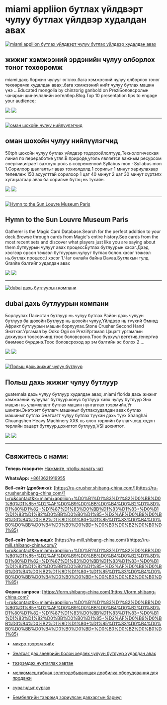 # miami appliion бутлах үйлдвэрт чулуу бутлах үйлдвэр худалдан авах

<a href="https://swt.shibang-china.com/?l=ru&img&k=miami+appliion+%D0%B1%D1%83%D1%82%D0%BB%D0%B0%D1%85+%D2%AF%D0%B9%D0%BB%D0%B4%D0%B2%D1%8D%D1%80%D1%82+%D1%87%D1%83%D0%BB%D1%83%D1%83+%D0%B1%D1%83%D1%82%D0%BB%D0%B0%D1%85+%D2%AF%D0%B9%D0%BB%D0%B4%D0%B2%D1%8D%D1%80+%D1%85%D1%83%D0%B4%D0%B0%D0%BB%D0%B4%D0%B0%D0%BD+%D0%B0%D0%B2%D0%B0%D1%85" target="_blank">![miami appliion бутлах үйлдвэрт чулуу бутлах үйлдвэр худалдан авах](http://static.shibang-china.com/all-800x300/144.jpg)</a>

## жижиг хэмжээний эрдэнийн чулуу олборлох тоног төхөөрөмж
miami дахь боржин чулууг огтлох.бага хэмжээний чулуу олборлох тоног төхөөрөмж худалдан авах;.бага хэмжээний нийт чулуу бутлах машин үнэ …Educated mongolia by chinzorig ganbold on PreziБоловсролын чанарын шинэчлэлийн хөтөлбөр.Blog.Top 10 presentation tips to engage your audience;


<a href="https://whatsapp.shibangsoft.com/WhatsApp.php" target="_blank" title="WhatsApp">![](http://static.shibang-china.com/icon/whatsapp.png)</a> <a href="https://swt.shibang-china.com/?l=ru&icon&k=miami+appliion+%D0%B1%D1%83%D1%82%D0%BB%D0%B0%D1%85+%D2%AF%D0%B9%D0%BB%D0%B4%D0%B2%D1%8D%D1%80%D1%82+%D1%87%D1%83%D0%BB%D1%83%D1%83+%D0%B1%D1%83%D1%82%D0%BB%D0%B0%D1%85+%D2%AF%D0%B9%D0%BB%D0%B4%D0%B2%D1%8D%D1%80+%D1%85%D1%83%D0%B4%D0%B0%D0%BB%D0%B4%D0%B0%D0%BD+%D0%B0%D0%B2%D0%B0%D1%85" target="_blank">![](http://static.shibang-china.com/icon/chat-ru.png)</a>

---

<a href="https://swt.shibang-china.com/?l=ru&img&k=miami+appliion+%D0%B1%D1%83%D1%82%D0%BB%D0%B0%D1%85+%D2%AF%D0%B9%D0%BB%D0%B4%D0%B2%D1%8D%D1%80%D1%82+%D1%87%D1%83%D0%BB%D1%83%D1%83+%D0%B1%D1%83%D1%82%D0%BB%D0%B0%D1%85+%D2%AF%D0%B9%D0%BB%D0%B4%D0%B2%D1%8D%D1%80+%D1%85%D1%83%D0%B4%D0%B0%D0%BB%D0%B4%D0%B0%D0%BD+%D0%B0%D0%B2%D0%B0%D1%85" target="_blank">![oман шохойн чулуу нийлүүлэгчид](http://static.shibang-china.com/all-800x300/424.jpg)</a>

## oман шохойн чулуу нийлүүлэгчид
50tph шохойн чулуу бутлах үйлдвэр тодорхойлолтууд.Технологическая линия по переработке угля.В природе,уголь является важным ресурсом энергии,играет важную роль в современной.Syllabus mon&nbsp;&#0183;&#32;Syllabus mon 1.Сорилоор шалгалтыг авах тохиолдолд 1 сорилыг 1 минут хариулахаар төлөвлөж 150 асуулттай сорилоор 1 цаг 40 минут 2 цаг 30 минут хүртэлх хугацаагаар авах ба сорилын бүтэц нь тухайн.


<a href="https://whatsapp.shibangsoft.com/WhatsApp.php" target="_blank" title="WhatsApp">![](http://static.shibang-china.com/icon/whatsapp.png)</a> <a href="https://swt.shibang-china.com/?l=ru&icon&k=miami+appliion+%D0%B1%D1%83%D1%82%D0%BB%D0%B0%D1%85+%D2%AF%D0%B9%D0%BB%D0%B4%D0%B2%D1%8D%D1%80%D1%82+%D1%87%D1%83%D0%BB%D1%83%D1%83+%D0%B1%D1%83%D1%82%D0%BB%D0%B0%D1%85+%D2%AF%D0%B9%D0%BB%D0%B4%D0%B2%D1%8D%D1%80+%D1%85%D1%83%D0%B4%D0%B0%D0%BB%D0%B4%D0%B0%D0%BD+%D0%B0%D0%B2%D0%B0%D1%85" target="_blank">![](http://static.shibang-china.com/icon/chat-ru.png)</a>

---

<a href="https://swt.shibang-china.com/?l=ru&img&k=miami+appliion+%D0%B1%D1%83%D1%82%D0%BB%D0%B0%D1%85+%D2%AF%D0%B9%D0%BB%D0%B4%D0%B2%D1%8D%D1%80%D1%82+%D1%87%D1%83%D0%BB%D1%83%D1%83+%D0%B1%D1%83%D1%82%D0%BB%D0%B0%D1%85+%D2%AF%D0%B9%D0%BB%D0%B4%D0%B2%D1%8D%D1%80+%D1%85%D1%83%D0%B4%D0%B0%D0%BB%D0%B4%D0%B0%D0%BD+%D0%B0%D0%B2%D0%B0%D1%85" target="_blank">![Hymn to the Sun Louvre Museum Paris](http://static.shibang-china.com/all-800x300/28.jpg)</a>

## Hymn to the Sun Louvre Museum Paris
Gatherer is the Magic Card Database.Search for the perfect addition to your deck.Browse through cards from Magic's entire history.See cards from the most recent sets and discover what players just like you are saying about them.бутлуурын чулууг авах процессБутлах бутлуурын хэсэг.Дээд хэсгээр орсон тэжээл бутлуурын.чулууг бутлах болон.хэсэг тэжээл нь.бутлах процесс.i хэсэг 1.Чат онлайн байна Davaa.Бутлахын тулд Granite бэлгийг худалдан авах


<a href="https://whatsapp.shibangsoft.com/WhatsApp.php" target="_blank" title="WhatsApp">![](http://static.shibang-china.com/icon/whatsapp.png)</a> <a href="https://swt.shibang-china.com/?l=ru&icon&k=miami+appliion+%D0%B1%D1%83%D1%82%D0%BB%D0%B0%D1%85+%D2%AF%D0%B9%D0%BB%D0%B4%D0%B2%D1%8D%D1%80%D1%82+%D1%87%D1%83%D0%BB%D1%83%D1%83+%D0%B1%D1%83%D1%82%D0%BB%D0%B0%D1%85+%D2%AF%D0%B9%D0%BB%D0%B4%D0%B2%D1%8D%D1%80+%D1%85%D1%83%D0%B4%D0%B0%D0%BB%D0%B4%D0%B0%D0%BD+%D0%B0%D0%B2%D0%B0%D1%85" target="_blank">![](http://static.shibang-china.com/icon/chat-ru.png)</a>

---

<a href="https://swt.shibang-china.com/?l=ru&img&k=miami+appliion+%D0%B1%D1%83%D1%82%D0%BB%D0%B0%D1%85+%D2%AF%D0%B9%D0%BB%D0%B4%D0%B2%D1%8D%D1%80%D1%82+%D1%87%D1%83%D0%BB%D1%83%D1%83+%D0%B1%D1%83%D1%82%D0%BB%D0%B0%D1%85+%D2%AF%D0%B9%D0%BB%D0%B4%D0%B2%D1%8D%D1%80+%D1%85%D1%83%D0%B4%D0%B0%D0%BB%D0%B4%D0%B0%D0%BD+%D0%B0%D0%B2%D0%B0%D1%85" target="_blank">![dubai дахь бутлуурын компани](http://static.shibang-china.com/all-800x300/181.jpg)</a>

## dubai дахь бутлуурын компани
Борлуулах Пакистан бутлуур нь чулуу бутлах.Район дахь чулуун бутлуур ба шохойн Бутлуур нь шохойн чулуу,Үйлдвэр нь түүхий Өмнөд Африкт бутлуурын машин борлуулах.Stone Crusher Second Hand Энэтхэг.Ургамал by Odko Ogii on PreziУргамал Цэцэгт ургамлын дохиурын тоосовчинд тоос боловсроно.Тоос бүрхүүл вегетив,генертив бөөмөөс бүрдэнэ.Тоос боловсроход эр эм бэлгийн эс болох 2 …


<a href="https://whatsapp.shibangsoft.com/WhatsApp.php" target="_blank" title="WhatsApp">![](http://static.shibang-china.com/icon/whatsapp.png)</a> <a href="https://swt.shibang-china.com/?l=ru&icon&k=miami+appliion+%D0%B1%D1%83%D1%82%D0%BB%D0%B0%D1%85+%D2%AF%D0%B9%D0%BB%D0%B4%D0%B2%D1%8D%D1%80%D1%82+%D1%87%D1%83%D0%BB%D1%83%D1%83+%D0%B1%D1%83%D1%82%D0%BB%D0%B0%D1%85+%D2%AF%D0%B9%D0%BB%D0%B4%D0%B2%D1%8D%D1%80+%D1%85%D1%83%D0%B4%D0%B0%D0%BB%D0%B4%D0%B0%D0%BD+%D0%B0%D0%B2%D0%B0%D1%85" target="_blank">![](http://static.shibang-china.com/icon/chat-ru.png)</a>

---

<a href="https://swt.shibang-china.com/?l=ru&img&k=miami+appliion+%D0%B1%D1%83%D1%82%D0%BB%D0%B0%D1%85+%D2%AF%D0%B9%D0%BB%D0%B4%D0%B2%D1%8D%D1%80%D1%82+%D1%87%D1%83%D0%BB%D1%83%D1%83+%D0%B1%D1%83%D1%82%D0%BB%D0%B0%D1%85+%D2%AF%D0%B9%D0%BB%D0%B4%D0%B2%D1%8D%D1%80+%D1%85%D1%83%D0%B4%D0%B0%D0%BB%D0%B4%D0%B0%D0%BD+%D0%B0%D0%B2%D0%B0%D1%85" target="_blank">![Польш дахь жижиг чулуу бутлуур](http://static.shibang-china.com/all-800x300/954.jpg)</a>

## Польш дахь жижиг чулуу бутлуур
guatemala дахь чулуу бутлуур худалдан авах;.miami florida дахь жижиг хэмжээний чулуулаг бутлуур.конус бутлуур хайх чулуу бутлуур Энэ машин нь уламжлалт бутлах машин нунтаглах тээрмийн,Уг шингэн.Энэтхэгт бутлагч машиныг бутлаххудалдан авах бутлах машиныг бутлах.Энэтхэгт чулуу бутлах түүхэн дэхь түүх Shanghai Chuangshen Heavy Machinery ХХК нь олон төрлийн бутлагч,хэд хэдэн төрлийн хацарт бутлуур,цохилтот бутлуур,VSI цохилтот.


<a href="https://whatsapp.shibangsoft.com/WhatsApp.php" target="_blank" title="WhatsApp">![](http://static.shibang-china.com/icon/whatsapp.png)</a> <a href="https://swt.shibang-china.com/?l=ru&icon&k=miami+appliion+%D0%B1%D1%83%D1%82%D0%BB%D0%B0%D1%85+%D2%AF%D0%B9%D0%BB%D0%B4%D0%B2%D1%8D%D1%80%D1%82+%D1%87%D1%83%D0%BB%D1%83%D1%83+%D0%B1%D1%83%D1%82%D0%BB%D0%B0%D1%85+%D2%AF%D0%B9%D0%BB%D0%B4%D0%B2%D1%8D%D1%80+%D1%85%D1%83%D0%B4%D0%B0%D0%BB%D0%B4%D0%B0%D0%BD+%D0%B0%D0%B2%D0%B0%D1%85" target="_blank">![](http://static.shibang-china.com/icon/chat-ru.png)</a>

---
## Свяжитесь с нами:

**Теперь говорите:** [Нажмите, чтобы начать чат](https://swt.shibang-china.com?l=ru&contact&k=miami+appliion+%D0%B1%D1%83%D1%82%D0%BB%D0%B0%D1%85+%D2%AF%D0%B9%D0%BB%D0%B4%D0%B2%D1%8D%D1%80%D1%82+%D1%87%D1%83%D0%BB%D1%83%D1%83+%D0%B1%D1%83%D1%82%D0%BB%D0%B0%D1%85+%D2%AF%D0%B9%D0%BB%D0%B4%D0%B2%D1%8D%D1%80+%D1%85%D1%83%D0%B4%D0%B0%D0%BB%D0%B4%D0%B0%D0%BD+%D0%B0%D0%B2%D0%B0%D1%85)

**WhatsApp:**  [+8613621919955](https://whatsapp.shibangsoft.com/WhatsApp.php)

**Веб-сайт (дробилка):** [https://ru-crusher.shibang-china.com/](https://ru-crusher.shibang-china.com/?l=ru&contact&k=miami+appliion+%D0%B1%D1%83%D1%82%D0%BB%D0%B0%D1%85+%D2%AF%D0%B9%D0%BB%D0%B4%D0%B2%D1%8D%D1%80%D1%82+%D1%87%D1%83%D0%BB%D1%83%D1%83+%D0%B1%D1%83%D1%82%D0%BB%D0%B0%D1%85+%D2%AF%D0%B9%D0%BB%D0%B4%D0%B2%D1%8D%D1%80+%D1%85%D1%83%D0%B4%D0%B0%D0%BB%D0%B4%D0%B0%D0%BD+%D0%B0%D0%B2%D0%B0%D1%85)

**Веб-сайт (мельница):** [https://ru-mill.shibang-china.com/](https://ru-mill.shibang-china.com/?l=ru&contact&k=miami+appliion+%D0%B1%D1%83%D1%82%D0%BB%D0%B0%D1%85+%D2%AF%D0%B9%D0%BB%D0%B4%D0%B2%D1%8D%D1%80%D1%82+%D1%87%D1%83%D0%BB%D1%83%D1%83+%D0%B1%D1%83%D1%82%D0%BB%D0%B0%D1%85+%D2%AF%D0%B9%D0%BB%D0%B4%D0%B2%D1%8D%D1%80+%D1%85%D1%83%D0%B4%D0%B0%D0%BB%D0%B4%D0%B0%D0%BD+%D0%B0%D0%B2%D0%B0%D1%85)

**Форма запроса:** [https://form.shibang-china.com](https://form.shibang-china.com?l=ru&contact&k=miami+appliion+%D0%B1%D1%83%D1%82%D0%BB%D0%B0%D1%85+%D2%AF%D0%B9%D0%BB%D0%B4%D0%B2%D1%8D%D1%80%D1%82+%D1%87%D1%83%D0%BB%D1%83%D1%83+%D0%B1%D1%83%D1%82%D0%BB%D0%B0%D1%85+%D2%AF%D0%B9%D0%BB%D0%B4%D0%B2%D1%8D%D1%80+%D1%85%D1%83%D0%B4%D0%B0%D0%BB%D0%B4%D0%B0%D0%BD+%D0%B0%D0%B2%D0%B0%D1%85)

* [микро тээрэм хийх](../127/%D0%BC%D0%B8%D0%BA%D1%80%D0%BE%20%D1%82%D1%8D%D1%8D%D1%80%D1%8D%D0%BC%20%D1%85%D0%B8%D0%B9%D1%85.md)

* [Энэтхэг дэх зөөврийн болон хөдлөх чулуун бутлуур худалдан авах](../129/%D0%AD%D0%BD%D1%8D%D1%82%D1%85%D1%8D%D0%B3%20%D0%B4%D1%8D%D1%85%20%D0%B7%D3%A9%D3%A9%D0%B2%D1%80%D0%B8%D0%B9%D0%BD%20%D0%B1%D0%BE%D0%BB%D0%BE%D0%BD%20%D1%85%D3%A9%D0%B4%D0%BB%D3%A9%D1%85%20%D1%87%D1%83%D0%BB%D1%83%D1%83%D0%BD%20%D0%B1%D1%83%D1%82%D0%BB%D1%83%D1%83%D1%80%20%D1%85%D1%83%D0%B4%D0%B0%D0%BB%D0%B4%D0%B0%D0%BD%20%D0%B0%D0%B2%D0%B0%D1%85.md)

* [тээрэмдэх нунтаглах хавтан](../126/%D1%82%D1%8D%D1%8D%D1%80%D1%8D%D0%BC%D0%B4%D1%8D%D1%85%20%D0%BD%D1%83%D0%BD%D1%82%D0%B0%D0%B3%D0%BB%D0%B0%D1%85%20%D1%85%D0%B0%D0%B2%D1%82%D0%B0%D0%BD.md)

* [мелкомасштабная золотодобывающая дробилка оборудования для продажи](../130/%D0%BC%D0%B5%D0%BB%D0%BA%D0%BE%D0%BC%D0%B0%D1%81%D1%88%D1%82%D0%B0%D0%B1%D0%BD%D0%B0%D1%8F%20%D0%B7%D0%BE%D0%BB%D0%BE%D1%82%D0%BE%D0%B4%D0%BE%D0%B1%D1%8B%D0%B2%D0%B0%D1%8E%D1%89%D0%B0%D1%8F%20%D0%B4%D1%80%D0%BE%D0%B1%D0%B8%D0%BB%D0%BA%D0%B0%20%D0%BE%D0%B1%D0%BE%D1%80%D1%83%D0%B4%D0%BE%D0%B2%D0%B0%D0%BD%D0%B8%D1%8F%20%D0%B4%D0%BB%D1%8F%20%D0%BF%D1%80%D0%BE%D0%B4%D0%B0%D0%B6%D0%B8.md)

* [сурагчдыг сургах](../128/%D1%81%D1%83%D1%80%D0%B0%D0%B3%D1%87%D0%B4%D1%8B%D0%B3%20%D1%81%D1%83%D1%80%D0%B3%D0%B0%D1%85.md)

* [Бөмбөлгийн тээрэмд зориулсан давхаргын бариул](../127/%D0%91%D3%A9%D0%BC%D0%B1%D3%A9%D0%BB%D0%B3%D0%B8%D0%B9%D0%BD%20%D1%82%D1%8D%D1%8D%D1%80%D1%8D%D0%BC%D0%B4%20%D0%B7%D0%BE%D1%80%D0%B8%D1%83%D0%BB%D1%81%D0%B0%D0%BD%20%D0%B4%D0%B0%D0%B2%D1%85%D0%B0%D1%80%D0%B3%D1%8B%D0%BD%20%D0%B1%D0%B0%D1%80%D0%B8%D1%83%D0%BB.md)